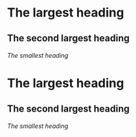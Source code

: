 # The largest heading
## The second largest heading
###### The smallest heading

# The largest heading
## The second largest heading
###### The smallest heading
